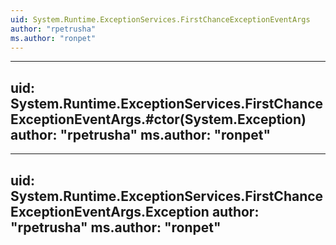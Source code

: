 ```yaml
---
uid: System.Runtime.ExceptionServices.FirstChanceExceptionEventArgs
author: "rpetrusha"
ms.author: "ronpet"
---
```


---
uid: System.Runtime.ExceptionServices.FirstChanceExceptionEventArgs.#ctor(System.Exception)
author: "rpetrusha"
ms.author: "ronpet"
---

---
uid: System.Runtime.ExceptionServices.FirstChanceExceptionEventArgs.Exception
author: "rpetrusha"
ms.author: "ronpet"
---
